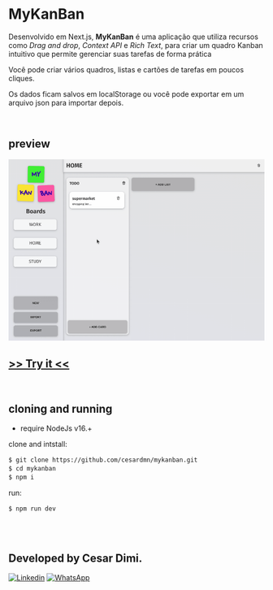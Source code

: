 # MyKanBan

<p>Desenvolvido em Next.js, <b>MyKanBan</b> é uma aplicação que utiliza recursos como <em>Drag and drop</em>, <em>Context API</em> e <em>Rich Text</em>, para criar um quadro Kanban intuitivo que permite gerenciar suas tarefas de forma prática</p>

<p>Você pode criar vários quadros, listas e cartões de tarefas em poucos cliques.</p>

<p>Os dados ficam salvos em localStorage ou você pode exportar em um arquivo json para importar depois.</p>


<br>

## preview
![home preview](./public/preview.gif)

## [>>  Try it  <<](https://cesardmn.github.io/gitshow)

<br>

## cloning and running 

- require NodeJs v16.+

clone and intstall:
```bash
$ git clone https://github.com/cesardmn/mykanban.git
$ cd mykanban
$ npm i
```

run:
```bash
$ npm run dev
```

<br>
<br>

## Developed by Cesar Dimi.
[![Linkedin](https://img.shields.io/badge/LinkedIn-0077B5?style=for-the-badge&logo=linkedin&logoColor=white)](https://www.linkedin.com/in/cesardmn/)
[![WhatsApp](https://img.shields.io/badge/WhatsApp-25D366?style=for-the-badge&logo=whatsapp&logoColor=white)](https://wa.me/5521982399315)

<br>
<br>

